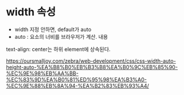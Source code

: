 

# width 속성

- width 지정 안하면, default가 auto 
- auto : 요소의 너비를 브라우저가 계산. 내용



text-align: center는 하위 element에 상속된다.

https://oursmalljoy.com/zebra/web-development/css/css-width-auto-height-auto-%EA%B8%B0%EB%B3%B8%EA%B0%9C%EB%85%90-%EC%9E%98%EB%AA%BB-%EC%83%9D%EA%B0%81%ED%95%98%EA%B3%A0-%EC%9E%88%EB%8A%94-%EA%B2%83%EB%93%A4/
